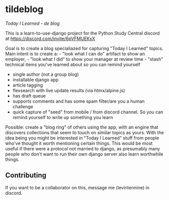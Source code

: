 # tildeblog
  *Today I Learned - de blog*

This is a learn-to-use-django project for the Python Study Central discord at https://discord.com/invite/6pVFMUEKxX

Goal is to create a blog specialiazed for capturing "Today I Learned" topics.  Main intent is to create a:
	- "look what I can do" artifact to show an employer, 
	- "look what I did"  to show your manager at review time
	- "stash" technical items you've learned about so you can remind yourself

 - single author (not a group blog)
 - installable django app
 - article tagging
 - flexsearch with live update results (via htmx/alpine.js)
 - has draft queue
 - supports comments and has some spam filter/are you a human challenge
 - quick capture of "seed" from mobile / from discord channel.  So you can remind yourself to write up something you learn

 
Possible: create a "blog ring" of others using the app, with an engine that discovers collections that seem to
touch on similar topics as yours.  With the idea being you might be interested in "Today I Learned" stuff from people who've
thought it worth mentioning certain things.  This would be most useful if there were a protocol not married to django, as
presumably many people who don't want to run their own django server also learn worthwhile things.
 
## Contributing

If you want to be a collaborator on this, message me (levintennine) in discord.






